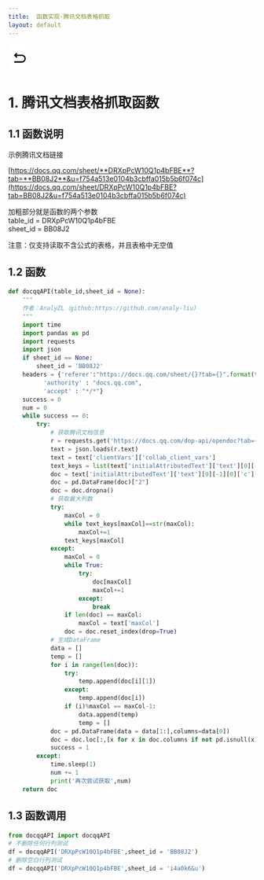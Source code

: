 ```yaml
---
title:  函数实现-腾讯文档表格抓取
layout: default
---
```

[![返回](/assets/images/back.png)](../../../../2022/07/05/Python_Index.html)

# 1. 腾讯文档表格抓取函数

## 1.1 函数说明
示例腾讯文档链接

[https://docs.qq.com/sheet/**DRXpPcW10Q1p4bFBE**?tab=**BB08J2**&u=f754a513e0104b3cbffa015b5b6f074c](https://docs.qq.com/sheet/DRXpPcW10Q1p4bFBE?tab=BB08J2&u=f754a513e0104b3cbffa015b5b6f074c)

加粗部分就是函数的两个参数  
table_id = DRXpPcW10Q1p4bFBE  
sheet_id = BB08J2  

注意：仅支持读取不含公式的表格，并且表格中无空值
## 1.2 函数
```python
def docqqAPI(table_id,sheet_id = None):
    """
    作者：AnalyZL（github:https://github.com/analy-liu)
    """
    import time
    import pandas as pd
    import requests
    import json
    if sheet_id == None:
        sheet_id = 'BB08J2'
    headers = {'referer':"https://docs.qq.com/sheet/{}?tab={}".format(table_id,sheet_id),
          'authority' : "docs.qq.com",
          'accept' : "*/*"}
    success = 0
    num = 0
    while success == 0:
        try:
            # 获取腾讯文档信息
            r = requests.get('https://docs.qq.com/dop-api/opendoc?tab={}&id={}&outformat=1&normal=1'.format(sheet_id,table_id),headers=headers)
            text = json.loads(r.text)
            text = text['clientVars']['collab_client_vars']
            text_keys = list(text['initialAttributedText']['text'][0][-1][0]['c'][1].keys())
            doc = text['initialAttributedText']['text'][0][-1][0]['c'][1].values()
            doc = pd.DataFrame(doc)["2"]
            doc = doc.dropna()
            # 获取最大列数
            try:
                maxCol = 0
                while text_keys[maxCol]==str(maxCol):
                    maxCol+=1
                text_keys[maxCol]
            except:
                maxCol = 0
                while True:
                    try:
                        doc[maxCol]
                        maxCol+=1
                    except:
                        break
                if len(doc) == maxCol:
                    maxCol = text['maxCol']
                doc = doc.reset_index(drop=True)
            # 生成DataFrame
            data = []
            temp = []
            for i in range(len(doc)):
                try:
                    temp.append(doc[i][1])
                except:
                    temp.append(doc[i])
                if (i)%maxCol == maxCol-1:
                    data.append(temp)
                    temp = []
            doc = pd.DataFrame(data = data[1:],columns=data[0])
            doc = doc.loc[:,[x for x in doc.columns if not pd.isnull(x)]]
            success = 1
        except:
            time.sleep(1)
            num += 1
            print('再次尝试获取',num)
    return doc
```

## 1.3 函数调用
```python
from docqqAPI import docqqAPI
# 不删除任何行列测试
df = docqqAPI('DRXpPcW10Q1p4bFBE',sheet_id = 'BB08J2')
# 删除空白行列测试
df = docqqAPI('DRXpPcW10Q1p4bFBE',sheet_id = 'i4a0k6&u')
```